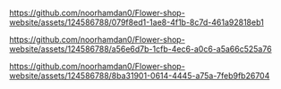 

https://github.com/noorhamdan0/Flower-shop-website/assets/124586788/079f8ed1-1ae8-4f1b-8c7d-461a92818eb1



https://github.com/noorhamdan0/Flower-shop-website/assets/124586788/a56e6d7b-1cfb-4ec6-a0c6-a5a66c525a76



https://github.com/noorhamdan0/Flower-shop-website/assets/124586788/8ba31901-0614-4445-a75a-7feb9fb26704

